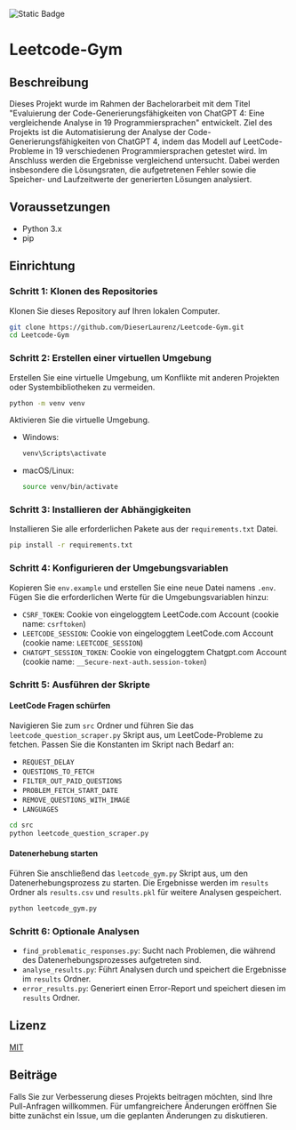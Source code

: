 ![Static Badge](https://img.shields.io/badge/lang-de-blue?style=flat)

# Leetcode-Gym

## Beschreibung

Dieses Projekt wurde im Rahmen der Bachelorarbeit mit dem Titel "Evaluierung der Code-Generierungsfähigkeiten von ChatGPT 4: Eine vergleichende Analyse in 19 Programmiersprachen" entwickelt. Ziel des Projekts ist die Automatisierung der Analyse der Code-Generierungsfähigkeiten von ChatGPT 4, indem das Modell auf LeetCode-Probleme in 19 verschiedenen Programmiersprachen getestet wird. Im Anschluss werden die Ergebnisse vergleichend untersucht. Dabei werden insbesondere die Lösungsraten, die aufgetretenen Fehler sowie die Speicher- und Laufzeitwerte der generierten Lösungen analysiert.

## Voraussetzungen

- Python 3.x
- pip

## Einrichtung

### Schritt 1: Klonen des Repositories

Klonen Sie dieses Repository auf Ihren lokalen Computer.

```bash
git clone https://github.com/DieserLaurenz/Leetcode-Gym.git
cd Leetcode-Gym
```

### Schritt 2: Erstellen einer virtuellen Umgebung

Erstellen Sie eine virtuelle Umgebung, um Konflikte mit anderen Projekten oder Systembibliotheken zu vermeiden.

```bash
python -m venv venv
```

Aktivieren Sie die virtuelle Umgebung.

- Windows:
  ```bash
  venv\Scripts\activate
  ```
- macOS/Linux:
  ```bash
  source venv/bin/activate
  ```

### Schritt 3: Installieren der Abhängigkeiten

Installieren Sie alle erforderlichen Pakete aus der `requirements.txt` Datei.

```bash
pip install -r requirements.txt
```

### Schritt 4: Konfigurieren der Umgebungsvariablen

Kopieren Sie `env.example` und erstellen Sie eine neue Datei namens `.env`. Fügen Sie die erforderlichen Werte für die Umgebungsvariablen hinzu:

- `CSRF_TOKEN`: Cookie von eingeloggtem LeetCode.com Account (cookie name: `csrftoken`)
- `LEETCODE_SESSION`: Cookie von eingeloggtem LeetCode.com Account (cookie name: `LEETCODE_SESSION`)
- `CHATGPT_SESSION_TOKEN`: Cookie von eingeloggtem Chatgpt.com Account (cookie name: `__Secure-next-auth.session-token`)

### Schritt 5: Ausführen der Skripte

#### LeetCode Fragen schürfen

Navigieren Sie zum `src` Ordner und führen Sie das `leetcode_question_scraper.py` Skript aus, um LeetCode-Probleme zu fetchen. Passen Sie die Konstanten im Skript nach Bedarf an:

- `REQUEST_DELAY`
- `QUESTIONS_TO_FETCH`
- `FILTER_OUT_PAID_QUESTIONS`
- `PROBLEM_FETCH_START_DATE`
- `REMOVE_QUESTIONS_WITH_IMAGE`
- `LANGUAGES`

```bash
cd src
python leetcode_question_scraper.py
```

#### Datenerhebung starten

Führen Sie anschließend das `leetcode_gym.py` Skript aus, um den Datenerhebungsprozess zu starten. Die Ergebnisse werden im `results` Ordner als `results.csv` und `results.pkl` für weitere Analysen gespeichert.

```bash
python leetcode_gym.py
```

### Schritt 6: Optionale Analysen

- `find_problematic_responses.py`: Sucht nach Problemen, die während des Datenerhebungsprozesses aufgetreten sind.
- `analyse_results.py`: Führt Analysen durch und speichert die Ergebnisse im `results` Ordner.
- `error_results.py`: Generiert einen Error-Report und speichert diesen im `results` Ordner.

## Lizenz

[MIT](LICENSE)

## Beiträge

Falls Sie zur Verbesserung dieses Projekts beitragen möchten, sind Ihre Pull-Anfragen willkommen. Für umfangreichere Änderungen eröffnen Sie bitte zunächst ein Issue, um die geplanten Änderungen zu diskutieren.

